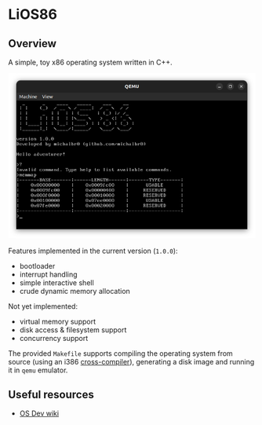 # LiOS86

## Overview

A simple, toy x86 operating system written in C++.

![LiOS86 screenshot](docs/screenshot.png)

Features implemented in the current version (`1.0.0`):
- bootloader
- interrupt handling
- simple interactive shell
- crude dynamic memory allocation

Not yet implemented:
- virtual memory support
- disk access & filesystem support
- concurrency support

The provided `Makefile` supports compiling the operating system from source (using an i386 [cross-compiler](https://wiki.osdev.org/GCC_Cross-Compiler)), generating a disk image and running it in `qemu` emulator.

## Useful resources

- [OS Dev wiki](https://wiki.osdev.org/Main_Page)
